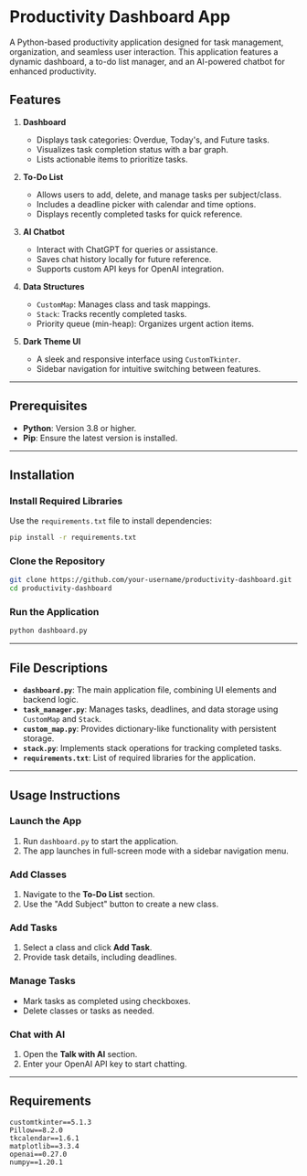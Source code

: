 
# Productivity Dashboard App

A Python-based productivity application designed for task management, organization, and seamless user interaction. This application features a dynamic dashboard, a to-do list manager, and an AI-powered chatbot for enhanced productivity.

## Features

1. **Dashboard**
   - Displays task categories: Overdue, Today's, and Future tasks.
   - Visualizes task completion status with a bar graph.
   - Lists actionable items to prioritize tasks.

2. **To-Do List**
   - Allows users to add, delete, and manage tasks per subject/class.
   - Includes a deadline picker with calendar and time options.
   - Displays recently completed tasks for quick reference.

3. **AI Chatbot**
   - Interact with ChatGPT for queries or assistance.
   - Saves chat history locally for future reference.
   - Supports custom API keys for OpenAI integration.

4. **Data Structures**
   - `CustomMap`: Manages class and task mappings.
   - `Stack`: Tracks recently completed tasks.
   - Priority queue (min-heap): Organizes urgent action items.

5. **Dark Theme UI**
   - A sleek and responsive interface using `CustomTkinter`.
   - Sidebar navigation for intuitive switching between features.

---

## Prerequisites

- **Python**: Version 3.8 or higher.
- **Pip**: Ensure the latest version is installed.

---

## Installation

### Install Required Libraries
Use the `requirements.txt` file to install dependencies:

```bash
pip install -r requirements.txt
```

### Clone the Repository
```bash
git clone https://github.com/your-username/productivity-dashboard.git
cd productivity-dashboard
```

### Run the Application
```bash
python dashboard.py
```

---

## File Descriptions

- **`dashboard.py`**: The main application file, combining UI elements and backend logic.
- **`task_manager.py`**: Manages tasks, deadlines, and data storage using `CustomMap` and `Stack`.
- **`custom_map.py`**: Provides dictionary-like functionality with persistent storage.
- **`stack.py`**: Implements stack operations for tracking completed tasks.
- **`requirements.txt`**: List of required libraries for the application.

---

## Usage Instructions

### Launch the App
1. Run `dashboard.py` to start the application.
2. The app launches in full-screen mode with a sidebar navigation menu.

### Add Classes
1. Navigate to the **To-Do List** section.
2. Use the "Add Subject" button to create a new class.

### Add Tasks
1. Select a class and click **Add Task**.
2. Provide task details, including deadlines.

### Manage Tasks
- Mark tasks as completed using checkboxes.
- Delete classes or tasks as needed.

### Chat with AI
1. Open the **Talk with AI** section.
2. Enter your OpenAI API key to start chatting.

---

## Requirements

```plaintext
customtkinter==5.1.3
Pillow==8.2.0
tkcalendar==1.6.1
matplotlib==3.3.4
openai==0.27.0
numpy==1.20.1
```
